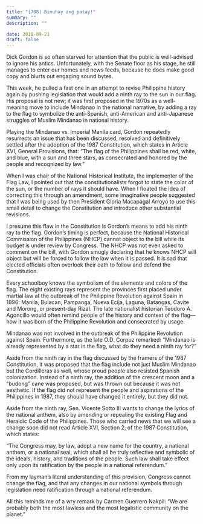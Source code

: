 ```yaml
---
title: "[708] Binuhay ang patay!"
summary: ""
description: ""

date: 2018-09-21
draft: false
---
```


Dick Gordon is so often starved for attention that the public is well-advised to ignore his antics. Unfortunately, with the Senate floor as his stage, he still manages to enter our homes and news feeds, because he does make good copy and blurts out engaging sound bytes.

This week, he pulled a fast one in an attempt to revise Philippine history again by pushing legislation that would add a ninth ray to the sun in our flag. His proposal is not new; it was first proposed in the 1970s as a well-meaning move to include Mindanao in the national narrative, by adding a ray to the flag to symbolize the anti-Spanish, anti-American and anti-Japanese struggles of Muslim Mindanao in national history.

Playing the Mindanao vs. Imperial Manila card, Gordon repeatedly resurrects an issue that has been discussed, resolved and definitively settled after the adoption of the 1987 Constitution, which states in Article XVI, General Provisions, that: “The flag of the Philippines shall be red, white, and blue, with a sun and three stars, as consecrated and honored by the people and recognized by law.”

When I was chair of the National Historical Institute, the implementer of the Flag Law, I pointed out that the constitutionalists forgot to state the color of the sun, or the number of rays it should have. When I floated the idea of correcting this through an amendment, some imaginative people suggested that I was being used by then President Gloria Macapagal Arroyo to use this small detail to change the Constitution and introduce other substantial revisions.

I presume this flaw in the Constitution is Gordon’s means to add his ninth ray to the flag. Gordon’s timing is perfect, because the National Historical Commission of the Philippines (NHCP) cannot object to the bill while its budget is under review by Congress. The NHCP was not even asked to comment on the bill, with Gordon smugly declaring that he knows NHCP will object but will be forced to follow the law when it is passed. It is sad that elected officials often overlook their oath to follow and defend the Constitution.

Every schoolboy knows the symbolism of the elements and colors of the flag. The eight existing rays represent the provinces first placed under martial law at the outbreak of the Philippine Revolution against Spain in 1896: Manila, Bulacan, Pampanga, Nueva Ecija, Laguna, Batangas, Cavite and Morong, or present-day Rizal. The late nationalist historian Teodoro A. Agoncillo would often remind people of the history and context of the flag—how it was born of the Philippine Revolution and consecrated by usage.

Mindanao was not involved in the outbreak of the Philippine Revolution against Spain. Furthermore, as the late O.D. Corpuz remarked: “Mindanao is already represented by a star in the flag, what do they need a ninth ray for?”

Aside from the ninth ray in the flag discussed by the framers of the 1987 Constitution, it was proposed that the flag include not just Muslim Mindanao but the Cordilleras as well, whose proud people also resisted Spanish colonization. Instead of a ninth ray, the addition of the crescent moon and a “budong” cane was proposed, but was thrown out because it was not aesthetic. If the flag did not represent the people and aspirations of the Philippines in 1987, they should have changed it entirely, but they did not.

Aside from the ninth ray, Sen. Vicente Sotto III wants to change the lyrics of the national anthem, also by amending or repealing the existing Flag and Heraldic Code of the Philippines. Those who carried news that we will see a change soon did not read Article XVI, Section 2, of the 1987 Constitution, which states:

“The Congress may, by law, adopt a new name for the country, a national anthem, or a national seal, which shall all be truly reflective and symbolic of the ideals, history, and traditions of the people. Such law shall take effect only upon its ratification by the people in a national referendum.”

From my layman’s literal understanding of this provision, Congress cannot change the flag, and that any changes in our national symbols through legislation need ratification through a national referendum.

All this reminds me of a wry remark by Carmen Guerrero Nakpil: “We are probably both the most lawless and the most legalistic community on the planet.”
